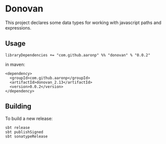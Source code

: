 # Donovan

This project declares some data types for working with javascript paths and expressions.


## Usage


```
libraryDependencies += "com.github.aaronp" %% "donovan" % "0.0.2"
```

in maven:

```
<dependency>
  <groupId>com.github.aaronp</groupId>
  <artifactId>donovan_2.13</artifactId>
  <version>0.0.2</version>
</dependency>
```


## Building
To build a new release:

```
sbt release
sbt publishSigned
sbt sonatypeRelease
```